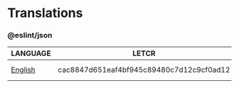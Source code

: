 # Translations

### @eslint/json

| LANGUAGE                                                      | LETCR                                    | LINK                                                                                                      |
| ------------------------------------------------------------- | ---------------------------------------- | --------------------------------------------------------------------------------------------------------- |
| [English](https://github.com/eslint/json/blob/main/README.md) | cac8847d651eaf4bf945c89480c7d12c9cf0ad12 | [Readme-en.md](https://github.com/Byron2016/052_eslint_translations/blob/main/src/json/docs/en/README.md) |
